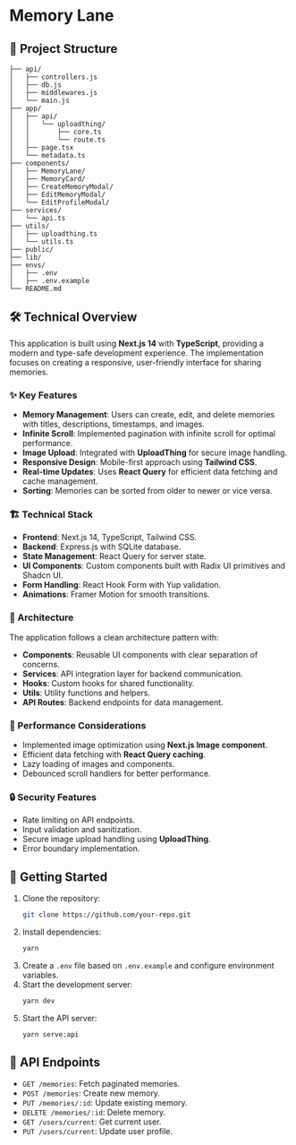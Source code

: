 # Memory Lane

## 📂 Project Structure

```
├── api/
│   ├── controllers.js
│   ├── db.js
│   ├── middlewares.js
│   └── main.js
├── app/
│   ├── api/
│   │   └── uploadthing/
│   │       ├── core.ts
│   │       └── route.ts
│   ├── page.tsx
│   └── metadata.ts
├── components/
│   ├── MemoryLane/
│   ├── MemoryCard/
│   ├── CreateMemoryModal/
│   ├── EditMemoryModal/
│   └── EditProfileModal/
├── services/
│   └── api.ts
├── utils/
│   ├── uploadthing.ts
│   └── utils.ts
├── public/
├── lib/
├── envs/
│   ├── .env
│   ├── .env.example
└── README.md
```

## 🛠 Technical Overview

This application is built using **Next.js 14** with **TypeScript**, providing a modern and type-safe development experience. The implementation focuses on creating a responsive, user-friendly interface for sharing memories.

### ✨ Key Features

- **Memory Management**: Users can create, edit, and delete memories with titles, descriptions, timestamps, and images.
- **Infinite Scroll**: Implemented pagination with infinite scroll for optimal performance.
- **Image Upload**: Integrated with **UploadThing** for secure image handling.
- **Responsive Design**: Mobile-first approach using **Tailwind CSS**.
- **Real-time Updates**: Uses **React Query** for efficient data fetching and cache management.
- **Sorting**: Memories can be sorted from older to newer or vice versa.

### 🏗 Technical Stack

- **Frontend**: Next.js 14, TypeScript, Tailwind CSS.
- **Backend**: Express.js with SQLite database.
- **State Management**: React Query for server state.
- **UI Components**: Custom components built with Radix UI primitives and Shadcn UI.
- **Form Handling**: React Hook Form with Yup validation.
- **Animations**: Framer Motion for smooth transitions.

### 📐 Architecture

The application follows a clean architecture pattern with:

- **Components**: Reusable UI components with clear separation of concerns.
- **Services**: API integration layer for backend communication.
- **Hooks**: Custom hooks for shared functionality.
- **Utils**: Utility functions and helpers.
- **API Routes**: Backend endpoints for data management.

### 🚀 Performance Considerations

- Implemented image optimization using **Next.js Image component**.
- Efficient data fetching with **React Query caching**.
- Lazy loading of images and components.
- Debounced scroll handlers for better performance.

### 🔒 Security Features

- Rate limiting on API endpoints.
- Input validation and sanitization.
- Secure image upload handling using **UploadThing**.
- Error boundary implementation.

## 🚀 Getting Started

1. Clone the repository:
   ```sh
   git clone https://github.com/your-repo.git
   ```
2. Install dependencies:
   ```sh
   yarn
   ```
3. Create a `.env` file based on `.env.example` and configure environment variables.
4. Start the development server:
   ```sh
   yarn dev
   ```
5. Start the API server:
   ```sh
   yarn serve:api
   ```

## 📡 API Endpoints

- `GET /memories`: Fetch paginated memories.
- `POST /memories`: Create new memory.
- `PUT /memories/:id`: Update existing memory.
- `DELETE /memories/:id`: Delete memory.
- `GET /users/current`: Get current user.
- `PUT /users/current`: Update user profile.
